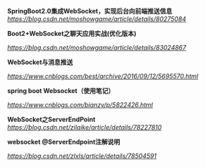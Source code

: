 **SpringBoot2.0集成WebSocket，实现后台向前端推送信息**
*https://blog.csdn.net/moshowgame/article/details/80275084*



**Boot2+WebSocket之聊天应用实战(优化版本)**

*https://blog.csdn.net/moshowgame/article/details/83024867*



**WebSocket与消息推送**

*https://www.cnblogs.com/best/archive/2016/09/12/5695570.html*



**spring boot Websocket（使用笔记）**

*https://www.cnblogs.com/bianzy/p/5822426.html*



**WebSocket之ServerEndPoint**
*https://blog.csdn.net/zilaike/article/details/78227810*



**websocket @ServerEndpoint注解说明**

*https://blog.csdn.net/zlxls/article/details/78504591*

